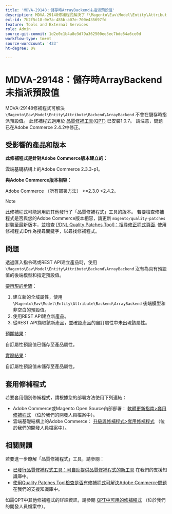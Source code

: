 ```yaml
---
title: 'MDVA-29148：儲存時ArrayBackend未指派預設值'
description: MDVA-29148修補程式解決了「\Magento\Eav\Model\Entity\Attribute\Backend\ArrayBackend」在儲存時未指派預設值的問題。 安裝[Quality Patches Tool (QPT)](/help/announcements/adobe-commerce-announcements/magento-quality-patches-released-new-tool-to-self-serve-quality-patches.md) 1.0.7時，即可使用此修補程式。 請注意，問題已在Adobe Commerce 2.4.2中修正。
exl-id: 7b2f5c18-0e7a-485b-a07e-700e435697fd
feature: Tools and External Services
role: Admin
source-git-commit: 1d2e0c1b4a8e3d79a362500ee3ec7bde84a6ce0d
workflow-type: tm+mt
source-wordcount: '423'
ht-degree: 0%

---
```


# MDVA-29148：儲存時ArrayBackend未指派預設值

MDVA-29148修補程式可解決 `\Magento\Eav\Model\Entity\Attribute\Backend\ArrayBackend` 不會在儲存時指派預設值。 此修補程式適用於 [品質修補工具(QPT)](/help/announcements/adobe-commerce-announcements/magento-quality-patches-released-new-tool-to-self-serve-quality-patches.md) 已安裝1.0.7。 請注意，問題已在Adobe Commerce 2.4.2中修正。

## 受影響的產品和版本

**此修補程式是針對Adobe Commerce版本建立的：**

雲端基礎結構上的Adobe Commerce 2.3.3-p1。

**與Adobe Commerce版本相容：**

Adobe Commerce （所有部署方法） >=2.3.0 &lt;2.4.2。

>[!NOTE]
>
>此修補程式可能適用於其他發行了「品質修補程式」工具的版本。 若要檢查修補程式是否與您的Adobe Commerce版本相容，請更新 `magento/quality-patches` 封裝至最新版本，並檢查 [[!DNL Quality Patches Tool]：搜尋修正程式頁面](https://devdocs.magento.com/quality-patches/tool.html#patch-grid). 使用修補程式ID作為搜尋關鍵字，以尋找修補程式。

## 問題

透過匯入指令碼或REST API建立產品時，使用 `\Magento\Eav\Model\Entity\Attribute\Backend\ArrayBackend` 沒有為具有預設值的後端模型和指定預設值。

<u>要再現的步驟</u>：

1. 建立新的全域屬性，使用 `\Magento\Eav\Model\Entity\Attribute\Backend\ArrayBackend` 後端模型和非空白的預設值。
1. 使用REST API建立新產品。
1. 從REST API擷取該新產品，並確認產品的自訂屬性中未出現該屬性。

<u>預期結果</u>：

自訂屬性預設值已儲存至產品屬性。

<u>實際結果</u>：

自訂屬性預設值未儲存至產品屬性。

## 套用修補程式

若要套用個別修補程式，請根據您的部署方法使用下列連結：

* Adobe Commerce或Magento Open Source內部部署： [軟體更新指南>套用修補程式](https://devdocs.magento.com/guides/v2.4/comp-mgr/patching/mqp.html) （位於我們的開發人員檔案中）。
* 雲端基礎結構上的Adobe Commerce： [升級與修補程式>套用修補程式](https://devdocs.magento.com/cloud/project/project-patch.html) （位於我們的開發人員檔案中）。

## 相關閱讀

若要進一步瞭解「品質修補程式」工具，請參閱：

* [已發行品質修補程式工具：可自助提供品質修補程式的新工具](/help/announcements/adobe-commerce-announcements/magento-quality-patches-released-new-tool-to-self-serve-quality-patches.md) 在我們的支援知識庫中。
* [使用Quality Patches Tool檢查是否有修補程式可解決Adobe Commerce問題](/help/support-tools/patches-available-in-qpt-tool/check-patch-for-magento-issue-with-magento-quality-patches.md) 在我們的支援知識庫中。

如需QPT中其他修補程式的詳細資訊，請參閱 [QPT中可用的修補程式](https://devdocs.magento.com/quality-patches/tool.html#patch-grid) （位於我們的開發人員檔案中）。
